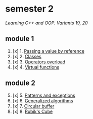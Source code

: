 # semester 2
*Learning C++ and OOP. Variants 19, 20*
## module 1
1. [x] 1. [Passing a value by reference](https://github.com/mrskycriper/itmo.programming/tree/master/sem02/Lab01)
2. [x] 2. [Classes](https://github.com/mrskycriper/itmo.programming/tree/master/sem02/Lab02)
3. [x] 3. [Operators overload](https://github.com/mrskycriper/itmo.programming/tree/master/sem02/Lab03)
4. [x] 4. [Virtual functions](https://github.com/mrskycriper/itmo.programming/tree/master/sem02/Lab04)
## module 2
5. [x] 5. [Patterns and exceptions](https://github.com/mrskycriper/itmo.programming/tree/master/sem02/Lab05)
6. [x] 6. [Generalized algorithms](https://github.com/mrskycriper/itmo.programming/tree/master/sem02/Lab06)
7. [x] 7. [Circular buffer](https://github.com/mrskycriper/itmo.programming/tree/master/sem02/Lab07)
8. [x] 8. [Rubik's Cube](https://github.com/mrskycriper/itmo.programming/tree/master/sem02/Lab08)
